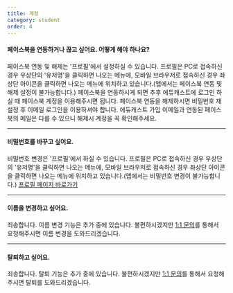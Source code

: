 ```yaml
---
title: 계정
category: student
order: 4
---
```

#### 페이스북을 연동하거나 끊고 싶어요. 어떻게 해야 하나요?
페이스북 연동 및 해제는 '프로필'에서 설정하실 수 있습니다.
프로필은 PC로 접속하신 경우 우상단의 '유저명'을 클릭하면 나오는 메뉴에, 모바일 브라우저로 접속하신 경우 좌상단 아이콘을 클릭하면 나오는 메뉴에 위치하고 있습니다.(앱에서는 페이스북 연동 및 해제 설정이 불가능합니다.)
페이스북을 연동하시게 되면 추후 에듀캐스트에 로그인 하실 때 페이스북 계정을 이용해주시면 됩니다. 페이스북 연동을 해제하시면
비밀번호 재설정 후 이메일 로그인을 이용하셔야 합니다. 에듀캐스트 가입 이메일과 연동된 페이스북의 메일은 다를 수 있으니
해제시 계정을 꼭 확인해주세요.

---

#### 비밀번호를 바꾸고 싶어요.
비밀번호 변경은 '프로필'에서 하실 수 있습니다.
프로필은 PC로 접속하신 경우 우상단의 '유저명'을 클릭하면 나오는 메뉴에, 모바일 브라우저로 접속하신 경우 좌상단 아이콘을 클릭하면 나오는 메뉴에 위치하고 있습니다.(앱에서는 비밀번호 변경이 불가능합니다.)
[프로필 페이지 바로가기](https://educast.pro/account/profile/)

---

#### 이름을 변경하고 싶어요.
죄송합니다. 이름 변경 기능은 추가 중에 있습니다.
불편하시겠지만 [1:1 문의](https://educast.pro/support/qna/create/)를 통해서 요청해주시면 이름 변경을 도와드리겠습니다.

---

#### 탈퇴하고 싶어요.
죄송합니다. 탈퇴 기능은 추가 중에 있습니다.
불편하시겠지만 [1:1 문의](https://educast.pro/support/qna/create/)를 통해서 요청해주시면 탈퇴를 도와드리겠습니다.
